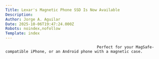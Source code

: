 ```yaml
---
Title: Lexar's Magnetic Phone SSD Is Now Available
Description: 
Author: Jorge A. Aguilar
Date: 2025-10-06T19:47:24.000Z
Robots: noindex,nofollow
Template: index
---
```


                                            Perfect for your MagSafe-compatible iPhone, or an Android phone with a magnetic case.
                                        